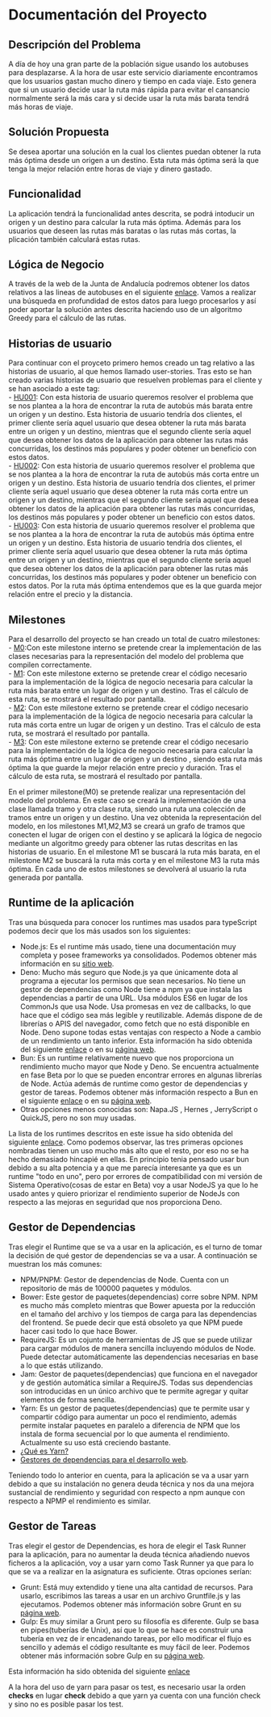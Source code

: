 # Documentación del Proyecto

## Descripción del Problema
A día de hoy una gran parte de la población sigue usando los autobuses para desplazarse. A la hora de usar este servicio diariamente encontramos que los usuarios gastan mucho dinero y tiempo en cada viaje. Esto genera que si un usuario decide usar la ruta más rápida para evitar el cansancio normalmente será la más cara y si decide usar la ruta más barata tendrá más horas de viaje.

## Solución Propuesta
Se desea aportar una solución en la cual los clientes puedan obtener la ruta más óptima desde un origen a un destino. Esta ruta más óptima será la que tenga la mejor relación entre horas de viaje y dinero gastado.

## Funcionalidad
La aplicación tendrá la funcionalidad antes descrita, se podrá intoducir un origen y un destino para calcular la ruta más óptima. Además para los usuarios que deseen las rutas más baratas o las rutas más cortas, la plicación también calculará estas rutas.

## Lógica de Negocio
A través de la web de la Junta de Andalucía podremos obtener los datos relativos a las lineas de autobuses en el siguiente [enlace](https://www.juntadeandalucia.es/datosabiertos/portal/dataset/datos-de-la-red-de-consorcios-de-transporte-de-andalucia). Vamos a realizar una búsqueda en profundidad de estos datos para luego procesarlos y así poder aportar la solución antes descrita haciendo uso de un algoritmo Greedy para el cálculo de las rutas.

## Historias de usuario
Para continuar con el proyceto primero hemos creado un tag relativo a las historias de usuario, al que hemos llamado user-stories. Tras esto se han creado varias historias de usuario que resuelven problemas para el cliente y se han asociado a este tag:<br/>
    - [HU001](https://github.com/MarinoFajardo/ControlaTuGasto/issues/2): Con esta historia de usuario queremos resolver el problema que se nos plantea a la hora de encontrar la ruta de autobús más barata entre un origen y un destino. Esta historia de usuario tendría dos clientes, el primer cliente sería aquel usuario que desea obtener la ruta más barata entre un origen y un destino, mientras que el segundo cliente sería aquel que desea obtener los datos de la aplicación para obtener las rutas más concurridas, los destinos más populares y poder obtener un beneficio con estos datos.<br/>
    - [HU002](https://github.com/MarinoFajardo/ControlaTuGasto/issues/3): Con esta historia de usuario queremos resolver el problema que se nos plantea a la hora de encontrar la ruta de autobús más corta entre un origen y un destino. Esta historia de usuario tendría dos clientes, el primer cliente sería aquel usuario que desea obtener la ruta más corta entre un origen y un destino, mientras que el segundo cliente sería aquel que desea obtener los datos de la aplicación para obtener las rutas más concurridas, los destinos más populares y poder obtener un beneficio con estos datos.<br/>
    - [HU003](https://github.com/MarinoFajardo/ControlaTuGasto/issues/4): Con esta historia de usuario queremos resolver el problema que se nos plantea a la hora de encontrar la ruta de autobús más óptima entre un origen y un destino. Esta historia de usuario tendría dos clientes, el primer cliente sería aquel usuario que desea obtener la ruta más óptima entre un origen y un destino, mientras que el segundo cliente sería aquel que desea obtener los datos de la aplicación para obtener las rutas más concurridas, los destinos más populares y poder obtener un beneficio con estos datos. Por la ruta más óptima entendemos que es la que guarda mejor relación entre el precio y la distancia.

## Milestones
Para el desarrollo del proyecto se han creado un total de cuatro milestones:<br/>
    - [M0](https://github.com/MarinoFajardo/ControlaTuGasto/milestone/2):Con este milestone interno se pretende crear la implementación de las clases necesarias para la representación del modelo del problema que compilen correctamente.<br/>
    - [M1](https://github.com/MarinoFajardo/ControlaTuGasto/milestone/4): Con este milestone externo se pretende crear el código necesario para la implementación de la lógica de negocio necesaria para calcular la ruta más barata entre un lugar de origen y un destino. Tras el cálculo de esta ruta, se mostrará el resultado por pantalla. <br/>
    - [M2](https://github.com/MarinoFajardo/ControlaTuGasto/milestone/5): Con este milestone externo se pretende crear el código necesario para la implementación de la lógica de negocio necesaria para calcular la ruta más corta entre un lugar de origen y un destino. Tras el cálculo de esta ruta, se mostrará el resultado por pantalla.<br/>
    - [M3](https://github.com/MarinoFajardo/ControlaTuGasto/milestone/6): Con este milestone externo se pretende crear el código necesario para la implementación de la lógica de negocio necesaria para calcular la ruta más óptima entre un lugar de origen y un destino , siendo esta ruta más óptima la que guarde la mejor relación entre precio y duración. Tras el cálculo de esta ruta, se mostrará el resultado por pantalla.<br/>

En el primer milestone(M0) se pretende realizar una representación del modelo del problema. En este caso se creará la implementación de una clase llamada tramo y otra clase ruta, siendo una ruta una colección de tramos entre un origen y un destino. Una vez obtenida la representación del modelo, en los milestones M1,M2,M3 se creará un grafo de tramos que conecten el lugar de origen con el destino y se aplicará la lógica de negocio mediante un algoritmo greedy para obtener las rutas descritas en las historias de usuario. En el milestone M1 se buscará la ruta más barata, en el milestone M2 se buscará la ruta más corta y en el milestone M3 la ruta más óptima. En cada uno de estos milestones se devolverá al usuario la ruta generada por pantalla.

## Runtime de la aplicación
Tras una búsqueda para conocer los runtimes mas usados para typeScript podemos decir que los más usados son los siguientes:
- Node.js: Es el runtime más usado, tiene una documentación muy completa y posee frameworks ya consolidados. Podemos obtener más información en su [sitio web](https://nodejs.org/en/).
- Deno: Mucho más seguro que Node.js ya que únicamente dota al programa a ejecutar los permisos que sean necesarios. No tiene un gestor de dependencias como Node tiene a npm ya que instala las dependencias a partir de una URL. Usa módulos ES6 en lugar de los CommonJs que usa Node. Usa promesas en vez de callbacks, lo que hace que el código sea más legible y reutilizable. Además dispone de de librerías o APIS del navegador, como fetch que no está disponible en Node. Deno supone todas estas ventajas con respecto a Node a cambio de un rendimiento un tanto inferior. Esta información ha sido obtenida del siguiente [enlace](https://openwebinars.net/blog/que-es-deno-y-que-lo-hace-diferente/#:~:text=Aunque%20Deno%20sigue%20la%20misma,el%20Event%20Loop%20de%20Deno.) o en su [página web](https://deno.land/).
- Bun: Es un runtime relativamente nuevo que nos proporciona un rendimiento mucho mayor que Node y Deno. Se encuentra actualmente en fase Beta por lo que se pueden encontrar errores en algunas librerías de Node. Actúa además de runtime como gestor de dependencias y gestor de tareas. Podemos obtener más información respecto a Bun en el siguiente [enlace](https://dev.to/builderio/a-first-look-at-bun-is-it-really-3x-faster-than-nodejs-and-deno-45od) o en su [página web](https://bun.sh/).
- Otras opciones menos conocidas son: Napa.JS , Hernes , JerryScript o QuickJS, pero no son muy usadas. 

La lista de los runtimes descritos en este issue ha sido obtenida del siguiente [enlace](https://bestofjs.org/projects?tags=runtime). Como podemos observar, las tres primeras opciones nombradas tienen un uso mucho más alto que el resto, por eso no se ha hecho demasiado hincapié en ellas.
En principio tenia pensado usar bun debido a su alta potencia y a que me parecía interesante ya que es un runtime "todo en uno", pero por errores de compatibilidad con mi versión de Sistema Operativo(cosas de estar en Beta) voy a usar NodeJS ya que lo he usado antes y quiero priorizar el rendimiento superior de NodeJs con respecto a las mejoras en seguridad que nos proporciona Deno.



## Gestor de Dependencias
Tras elegir el Runtime que se va a usar en la aplicación, es el turno de tomar la decisión de qué gestor de dependencias se va a usar. A continuación se muestran los más comunes:
- NPM/PNPM: Gestor de dependencias de Node. Cuenta con un repositorio de más de 100000 paquetes y módulos.
- Bower: Este gestor de paquetes(dependencias) corre sobre NPM. NPM es mucho más completo mientras que Bower apuesta por la reducción en el tamaño del archivo y los tiempos de carga para las dependencias del frontend. Se puede decir que está obsoleto ya que NPM puede hacer casi todo lo que hace Bower.
- RequireJS: Es un cojunto de herramientas de JS que se puede utilizar para cargar módulos de manera sencilla incluyendo módulos de Node. Puede detectar automáticamente las dependencias necesarias en base a lo que estás utilizando.
- Jam: Gestor de paquetes(dependencias) que funciona en el navegador  y de gestión automática similar a RequireJS. Todas sus dependencias son introducidas en un único archivo que te permite agregar y quitar elementos de forma sencilla.
- Yarn: Es un gestor de paquetes(dependencias) que te permite usar y compartir código para aumentar un poco el rendimiento, además permite instalar paquetes en paralelo a diferencia de NPM que los instala de forma secuencial por lo que aumenta el rendimiento. Actualmente su uso está creciendo bastante.
- [¿Qué es Yarn?](https://www.itdo.com/blog/javascript-que-es-yarn/#:~:text=Qu%C3%A9%20es%20Yarn%3F-,Yarn%20es%20un%20gestor%20de%20paquetes%20para%20tu%20c%C3%B3digo.,compatible%20con%20el%20registro%20npm.)
- [Gestores de dependencias para el desarrollo web](https://programacion.net/articulo/5_gestores_de_dependencias_para_el_desarrollo_web_1421).

Teniendo todo lo anterior en cuenta, para la aplicación se va a usar yarn debido a que su instalación no genera deuda técnica y nos da una mejora sustancial de rendimiento y seguridad con respecto a npm aunque con respecto a NPMP el rendimiento es similar.

## Gestor de Tareas
Tras elegir el gestor de Dependencias, es hora de elegir el Task Runner para la aplicación, para no aumentar la deuda técnica añadiendo nuevos ficheros a la aplicación, voy a usar yarn como Task Runner ya que para lo que se va a realizar en la asignatura es suficiente. Otras opciones serían:
- Grunt: Está muy extendido y tiene una alta cantidad de recursos. Para usarlo, escribimos las tareas a usar en un archivo Gruntfile.js y las ejecutamos. Podemos obtener más información sobre Grunt en su [página web](https://gruntjs.com/).
- Gulp: Es muy similar a Grunt pero su filosofía es diferente. Gulp se basa en pipes(tuberías de Unix), así que lo que se hace es construir una tubería en vez de ir encadenando tareas, por ello modificar el flujo es sencillo y además el código resultante es muy fácil de leer. Podemos obtener más información sobre Gulp en su [página web](https://gulpjs.com/).

Esta información ha sido obtenida del siguiente [enlace](https://jesuslc.com/2016/10/04/npm-vs-grunt-vs-gulp-vs-webpack-vs-vaya-lio-de-frontend/)

A la hora del uso de yarn para pasar os test, es necesario usar la orden **checks** en lugar **check** debido a que yarn ya cuenta con una función check y sino no es posible pasar los test.
